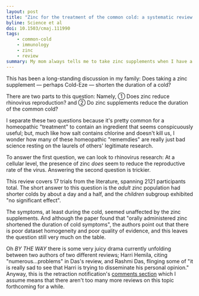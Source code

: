 ```yaml
---
layout: post
title: "Zinc for the treatment of the common cold: a systematic review and meta-analysis of randomized controlled trials"
byline: Science et al
doi: 10.1503/cmaj.111990
tags:
    - common-cold
    - immunology
    - zinc
    - review
summary: My mom always tells me to take zinc supplements when I have a cold and I always say there's no evidence to back that up, so here you go.
---
```


This has been a long-standing discussion in my family: Does taking a zinc supplement — perhaps Cold-Eze — shorten the duration of a cold?

There are two parts to this question: Namely, ① Does zinc reduce rhinovirus reproduction? and ② Do zinc supplements reduce the duration of the common cold?

I separate these two questions because it's pretty common for a homeopathic "treatment" to contain an ingredient that seems conspicuously useful; but, much like how salt contains chlorine and doesn't kill us, I wonder how many of these homeopathic "rememdies" are really just bad science resting on the laurels of others' legitimate research.

To answer the first question, we can look to rhinovirus research: At a cellular level, the presence of zinc _does_ seem to reduce the reproductive rate of the virus. Answering the second question is trickier.

This review covers 17 trials from the literature, spanning 2121 participants total. The short answer to this question is the _adult_ zinc population had shorter colds by about a day and a half, and the _children_ subgroup exhibited "no significant effect".

The symptoms, at least during the cold, seemed unaffected by the zinc supplements. And although the paper found that "orally administered zinc shortened the duration of cold symptoms", the authors point out that there is poor dataset homogeneity and poor quality of evidence, and this leaves the question still very much on the table.

Oh _BY THE WAY_ there is some very juicy drama currently unfolding between two authors of two different reviews; Harri Hemila, citing "numerous...problems" in Das's review, and Rashmi Das, flinging some of "it is really sad to see that Harri is trying to disseminate his personal opinion." Anyway, this is the retraction notification's [comments section](https://www.ncbi.nlm.nih.gov/pubmed/25924708#cm25924708_69352) which I assume means that there aren't too many more reviews on this topic forthcoming for a while.
